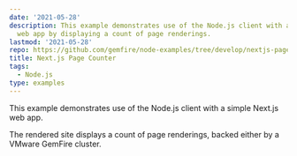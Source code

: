 ```yaml
---
date: '2021-05-28'
description: This example demonstrates use of the Node.js client with a simple Next.js
  web app by displaying a count of page renderings.
lastmod: '2021-05-28'
repo: https://github.com/gemfire/node-examples/tree/develop/nextjs-page-counter
title: Next.js Page Counter
tags:
  - Node.js
type: examples
---
```


This example demonstrates use of the Node.js client with a simple Next.js web app.

The rendered site displays a count of page renderings, backed either by a VMware GemFire cluster.